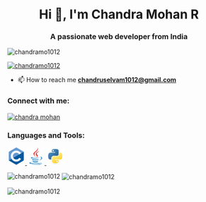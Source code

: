 <h1 align="center">Hi 👋, I'm Chandra Mohan R</h1>
<h3 align="center">A passionate web developer from India</h3>

<p align="left"> <img src="https://komarev.com/ghpvc/?username=chandramo1012&label=Profile%20views&color=0e75b6&style=flat" alt="chandramo1012" /> </p>

<p align="left"> <a href="https://github.com/ryo-ma/github-profile-trophy"><img src="https://github-profile-trophy.vercel.app/?username=chandramo1012" alt="chandramo1012" /></a> </p>

- 📫 How to reach me **chandruselvam1012@gmail.com**

<h3 align="left">Connect with me:</h3>
<p align="left">
<a href="https://linkedin.com/in/chandra mohan" target="blank"><img align="center" src="https://raw.githubusercontent.com/rahuldkjain/github-profile-readme-generator/master/src/images/icons/Social/linked-in-alt.svg" alt="chandra mohan" height="30" width="40" /></a>
</p>

<h3 align="left">Languages and Tools:</h3>
<p align="left"> <a href="https://www.cprogramming.com/" target="_blank" rel="noreferrer"> <img src="https://raw.githubusercontent.com/devicons/devicon/master/icons/c/c-original.svg" alt="c" width="40" height="40"/> </a> <a href="https://www.java.com" target="_blank" rel="noreferrer"> <img src="https://raw.githubusercontent.com/devicons/devicon/master/icons/java/java-original.svg" alt="java" width="40" height="40"/> </a> <a href="https://www.python.org" target="_blank" rel="noreferrer"> <img src="https://raw.githubusercontent.com/devicons/devicon/master/icons/python/python-original.svg" alt="python" width="40" height="40"/> </a> </p>

<p><img align="left" src="https://github-readme-stats.vercel.app/api/top-langs?username=chandramo1012&show_icons=true&locale=en&layout=compact" alt="chandramo1012" /></p>

<p>&nbsp;<img align="center" src="https://github-readme-stats.vercel.app/api?username=chandramo1012&show_icons=true&locale=en" alt="chandramo1012" /></p>

<p><img align="center" src="https://github-readme-streak-stats.herokuapp.com/?user=chandramo1012&" alt="chandramo1012" /></p>
